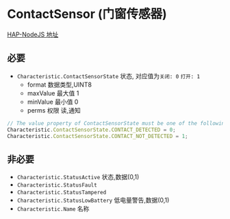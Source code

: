 # ContactSensor (门窗传感器)

[HAP-NodeJS 地址](https://github.com/KhaosT/HAP-NodeJS/blob/v0.4.50/lib/gen/HomeKitTypes.js#L2821)

必要
---
* `Characteristic.ContactSensorState` 状态, 对应值为`关闭: 0` `打开: 1`
    * format 数据类型,UINT8
    * maxValue 最大值 1
    * minValue 最小值 0
    * perms 权限 读,通知
```js
// The value property of ContactSensorState must be one of the following:
Characteristic.ContactSensorState.CONTACT_DETECTED = 0;
Characteristic.ContactSensorState.CONTACT_NOT_DETECTED = 1;
```

非必要 
---

* `Characteristic.StatusActive`  状态,数据(0,1)
* `Characteristic.StatusFault`
* `Characteristic.StatusTampered`
* `Characteristic.StatusLowBattery` 低电量警告,数据(0,1)
* `Characteristic.Name` 名称